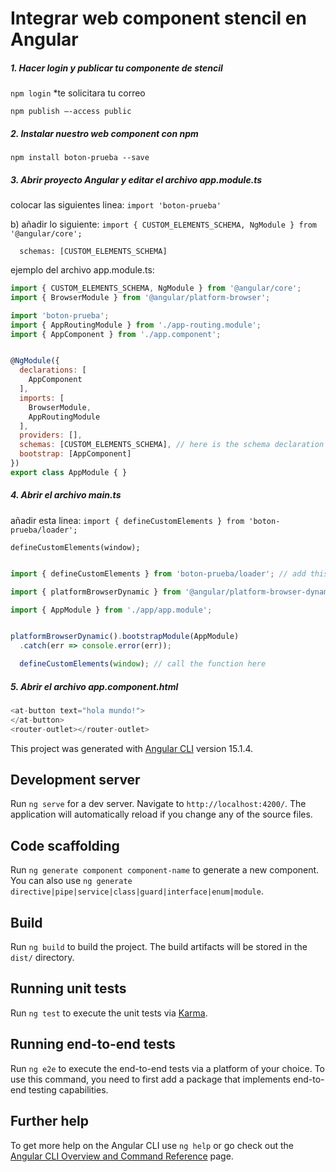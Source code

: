 # Integrar web component stencil en Angular
##### 1.  Hacer login y publicar tu componente de stencil

`npm login` *te solicitara tu correo

`npm publish –-access public`


##### 2.  Instalar nuestro web component con npm
   `npm install boton-prueba --save`
    
##### 3. Abrir proyecto Angular y editar el archivo app.module.ts
colocar las siguientes linea:
`import 'boton-prueba'`

b) añadir lo siguiente:
`import { CUSTOM_ELEMENTS_SCHEMA, NgModule } from '@angular/core';`

`  schemas: [CUSTOM_ELEMENTS_SCHEMA]`

ejemplo del archivo app.module.ts:
```javascript
import { CUSTOM_ELEMENTS_SCHEMA, NgModule } from '@angular/core';
import { BrowserModule } from '@angular/platform-browser';

import 'boton-prueba';
import { AppRoutingModule } from './app-routing.module';
import { AppComponent } from './app.component';


@NgModule({
  declarations: [
    AppComponent
  ],
  imports: [
    BrowserModule,
    AppRoutingModule
  ],
  providers: [],
  schemas: [CUSTOM_ELEMENTS_SCHEMA], // here is the schema declaration to add
  bootstrap: [AppComponent]
})
export class AppModule { }


```
##### 4. Abrir el archivo main.ts

añadir esta linea:
`import { defineCustomElements } from 'boton-prueba/loader';`

`defineCustomElements(window);`


```javascript

import { defineCustomElements } from 'boton-prueba/loader'; // add this line

import { platformBrowserDynamic } from '@angular/platform-browser-dynamic';

import { AppModule } from './app/app.module';


platformBrowserDynamic().bootstrapModule(AppModule)
  .catch(err => console.error(err));

  defineCustomElements(window); // call the function here
```

##### 5. Abrir el archivo app.component.html

```javascript
<at-button text="hola mundo!">
</at-button>
<router-outlet></router-outlet>


```




This project was generated with [Angular CLI](https://github.com/angular/angular-cli) version 15.1.4.

## Development server

Run `ng serve` for a dev server. Navigate to `http://localhost:4200/`. The application will automatically reload if you change any of the source files.

## Code scaffolding

Run `ng generate component component-name` to generate a new component. You can also use `ng generate directive|pipe|service|class|guard|interface|enum|module`.

## Build

Run `ng build` to build the project. The build artifacts will be stored in the `dist/` directory.

## Running unit tests

Run `ng test` to execute the unit tests via [Karma](https://karma-runner.github.io).

## Running end-to-end tests

Run `ng e2e` to execute the end-to-end tests via a platform of your choice. To use this command, you need to first add a package that implements end-to-end testing capabilities.

## Further help

To get more help on the Angular CLI use `ng help` or go check out the [Angular CLI Overview and Command Reference](https://angular.io/cli) page.
